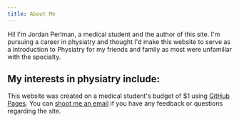 ```yaml
---
title: About Me
---
```


Hi! I'm Jordan Perlman, a medical student and the author of this site. I'm pursuing a career in physiatry and thought I'd make this website to serve as a introduction to Physiatry for my friends and family as most were unfamiliar with the specialty.

My interests in physiatry include:
- 

This website was created on a medical student's budget of $1 using [GitHub Pages](https://help.github.com/en/articles/adding-or-removing-a-custom-domain-for-your-github-pages-site). You can [shoot me an email](mailto:jp@aboutphysiatry.com) if you have any feedback or questions regarding the site.
